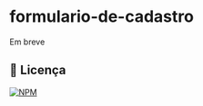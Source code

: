 # formulario-de-cadastro
Em breve

## :memo: Licença
[![NPM](https://img.shields.io/npm/l/react)](https://github.com/AlexandreSantosAL91/portfolio/blob/main/LICENSE)
